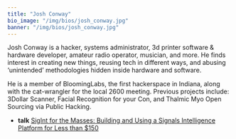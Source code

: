 ```yaml
---
title: "Josh Conway"
bio_image: "/img/bios/josh_conway.jpg"
banner: "/img/bios/josh_conway.jpg"
---
```


Josh Conway is a hacker, systems administrator, 3d printer software & hardware developer, amateur radio operator, musician, and more. He finds interest in creating new things, reusing tech in different ways, and abusing ‘unintended’ methodologies hidden inside hardware and software. 

He is a member of BloomingLabs, the first hackerspace in Indiana, along with the cat-wrangler for the local 2600 meeting. Previous projects include: 3Dollar Scanner, Facial Recognition for your Con, and Thalmic Myo Open Sourcing via Public Hacking.

* **talk** [SigInt for the Masses: Building and Using a Signals Intelligence Platform for Less than $150](/talks/sigint_for_the_masses_building_and_using_a_signals_intelligence_platform_for_less_than_150)

